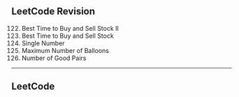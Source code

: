 ## LeetCode Revision

122. Best Time to Buy and Sell Stock II
123. Best Time to Buy and Sell Stock
124. Single Number
125. Maximum Number of Balloons
126. Number of Good Pairs

---

## LeetCode
